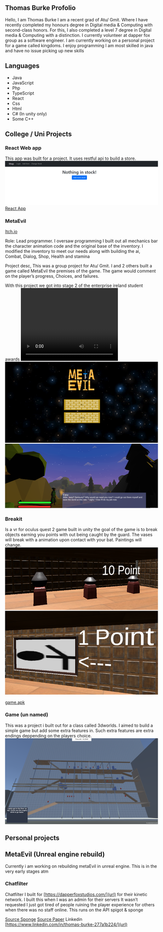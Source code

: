## Thomas Burke Profolio

Hello, I am Thomas Burke I am a recent grad of Atu/ Gmit. Where I have recently completed my honours degree in Digital media & Computing with second-class honors. For this, I also completed a level 7 degree in Digital media & Computing with a distinction. I currently volunteer at dapper fox group as a software engineer. I am currently working on a personal project for a game called kingdoms. I enjoy programming I am most skilled in java and have no issue picking up new skills

## Languages
- Java
- JavaScript
- Php
- TypeScript
- React
- Css
- Html
- C# (In unity only)
- Some C++

## College / Uni Projects
### React Web app

This app was built for a project. It uses restful api to build a store. 
![ReactApp](datarep.PNG)
[React App](https://github.com/killbot24/DataRep-Project)

### MetaEvil

[Itch.io](https://chickon98.itch.io/metaevil)


Role: Lead programmer.
I oversaw programming I built out all mechanics bar the character animation code and the original base of the inventory. I modified the inventory to meet our needs along with building the ai, Combat, Dialog, Shop, Health and stamina 

Project desc,
This was a group project for Atu/ Gmit. I and 2 others built a game called MetaEvil the premises of the game. The game would comment on the player’s progress, Choices, and failures. 

With this project we got into stage 2 of the enterprise ireland student awards
<video width="320" height="240" controls>
  <source type="video/mp4" src="https://www.youtube.com/watch?v=0rdKCGFzOHQ&ab_channel=-Chickon-">
</video>
![MetaEvil](meta.png)
![MetaEvil](PUvB1f.png)
### Breakit

Is a vr for oculus quest 2 game built in unity the goal of the game is to break objects earning you points with out being caught by the guard. The vases will break with a animation upon contact with your bat. Paintings will change.
![vases](breakit1.PNG)
![painting](breakit2.PNG)


[game.apk](https://drive.google.com/file/d/1gAcST2EA8I1HYDUs_WcxBCfe6ZN9s6yW/view?usp=sharing)

### Game (un named)
This was a project i built out for a class called 3dworlds. I aimed to build a simple game but add some extra features in. Such extra features are extra endings deppending on the players choice. 
![Map](3dworlds.PNG)
## Personal projects

## MetaEvil (Unreal engine rebuild)
Currently i am working on rebuilding metaEvil in unreal engine. This is in the very early stages atm 


### **Chatfilter**

Chatfilter I built for [https://dapperfoxstudios.com/](url) for their kinetic network. I built this when I was an admin for their servers It wasn’t requested I just got tired of people ruining the player experience for others when there was no staff online. This runs on the API spigot & sponge

[Source Sponge](https://github.com/killbot24/chatfilter-Sponge)
[Source Paper](https://github.com/killbot24/chatfilter-spigot)
Linkedin [https://www.linkedin.com/in/thomas-burke-277a1b224/](url)

